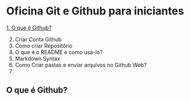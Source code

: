 # Oficina Git e Github para iniciantes
[1. O que é Github?](README.md/13)

2. Criar Conta Github
3. Como criar Repositório
4. O que é o README e como usá-lo? 
5. Markdown Syntax 
6. Como Criar pastas e enviar arquivos no Github Web?
7. 




## O que é Github?
